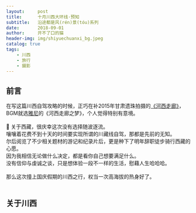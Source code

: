```yaml
---
layout:     post
title:      十月川西大环线·预知
subtitle:   沿途都是风(rén)景(tóu)系列
date:       2018-09-01
author:     开不了口的猫
header-img: img/shiyuechuanxi_bg.jpeg
catalog: true
tags:
    - 川西
    - 旅行
    - 摄影
---
```


<!-- <audio controls autoplay>  
  <source src="../../../../music/Yanni-河西走廊之梦.mp3" type="audio/mpeg"> 
  当前浏览器不支持我的BGM😤 
</audio> -->
<iframe src = "../../../../music/Yanni-河西走廊之梦.mp3" allow = "autoplay" hidden="1"></iframe>

## 前言
在写这篇川西自驾攻略的时候，正巧在补2015年甘肃遗珠拍摄的[《河西走廊》](https://www.bilibili.com/video/av2229874/)，BGM就选[雅尼](https://baike.baidu.com/item/雅尼·克里索马利斯/10925803?fromtitle=雅尼&fromid=138636&fr=aladdin)的《河西走廊之梦》，个人觉得特别有意境。<br>
<br>
关于西藏，很庆幸这次没有选择随波逐流。<br>
嚷嚷着花费不到十天的时间要实现所谓的川藏线自驾，那都是先前的无知。<br>
尔后阅览了不少相关题材的游记和纪录片后，更是种下了明年辞职徒步骑行西藏的心愿。<br>
因为我相信无论做什么决定，都是看你自己想要满足什么。<br>
没有信仰与虔诚之谈，只是想体验一段不一样的生活，慰藉人生哈哈哈。<br>
<br>
那么这次撞上国庆假期的川西之行，权当一次高海拔的热身好了。<br>
<br>


## 关于川西
<!-- 亚庇（马来语：Kota Kinabalu，又名哥打京那巴鲁，简称KK）是马来西亚沙巴州的第三个，也是现任首府。亚庇位处于热带地区，阳光与海滩是吸引旅游者前来的最大吸引力。另外，在亚庇水域潜水亦很受游客欢迎，众多珊瑚礁里丰富的珊瑚品种令潜者大开眼界。作为沙巴渔业的兴盛地和旅游景点，同时也是东马来西亚的工业及商业重镇，使得亚庇成为马来西亚发展最为快速的城市之一。
<br><br>
亚庇地处热带，没有四季之分，也不受台风干扰，全年都适合旅游。常年温度在23-32℃之间，几乎没有变化，任何时候都可以进行各种水上活动。山脉地带则比较凉爽。每年10月至次年3月空气潮湿，降雨量大，为雨季；5-9月降雨量小，为旱季。相对而言，旱季更适合旅游。雨季降雨虽多，但雨下得骤，停得也快，极少有连绵阴雨，大雨后天气转凉，更觉舒适宜人，有“四季是夏，一雨成秋”之说。无论是雨季湿润的东南风，还是旱季干燥的西南风，带来的都是凉爽和惬意。
## 【风俗禁忌】
* 进入清真寺、寺庙和回教徒住家时请先脱鞋。
* 参观寺庙时不能穿短裤、短裙或过于暴露的服装；在祈祷时，不要从祈祷者前面走过。
* 用食指来指人和任何东西都被认为是不礼貌的。
* 请不要随意触摸女性的肩膀，更不能随意触摸他人的头部和可兰经。

## 【报备相关】
![ctdpic](https://ws2.sinaimg.cn/large/006tKfTcgy1frzakwe88hj309b0gbjwk.jpg)
![ctdpic](https://ws3.sinaimg.cn/large/006tKfTcgy1frzal4rw6cj30a40g5wlp.jpg)
![ctdpic](https://ws4.sinaimg.cn/large/006tKfTcgy1frzaleb092j309t0gctc0.jpg)
![ctdpic](https://ws4.sinaimg.cn/large/006tKfTcgy1frzallpcv8j30980g0n4a.jpg)

## 【沙巴景点分布】
![ctdpic](https://ws3.sinaimg.cn/large/006tKfTcgy1frzalu42xuj31kw142000.jpg)

## 【小费】
马来西亚不是小费国家，但仍然会有小费赞赏服务的风俗。可在以下环节适当给予小费(RM=马币)：

* 房间清洁小费，建议2RM/人/天，塞枕头下面即可
* 餐厅服务员小费，最后的小票开具已包含
* 水上项目小费，例如飞鱼等水上项目，给予一定小费可以让工作人员更加卖力气，体验更加风驰电掣的feel
* 酒店提行李人员，建议5-10RM/次
* 自主项目服务小费，例如咱们行程中有的kawa红树林以及环滩岛一日游，如果服务周到，也建议给予一定小费

特别注意，以上小费最好以纸币形式赠予，表示尊重

## 【建议携带】
* 载包：旅行背包一只，行李箱一只(非必须，也可以两个人带一只，另：20寸及以下是登机箱，无须托运，但手提行李补得超过两件且总重不能超过7KG)
* 上衣：两件短袖以上、一件长袖、一件防晒外套(专用的，迪卡侬可以买到)、一件薄外套(怕冷的可以带一件，酒店房间内冷气充足)
* 下身：两条休闲/运动短裤以上、一条薄款长裤(红树林防蚊用)、沙滩裤(可选)，女生可带亮色系长/短裙(相应的安全裤)1-2条，方便视觉摄影
* 足部：休闲/运动鞋一双、沙滩/涉溪鞋一双(必带，水底有尖锐物)，袜子长短袜最好都带几双(长袜红树林防蚊用)
* 佩戴：太阳墨镜一副、女生防晒披肩
* 玩水必备：女生建议带两套泳装(气候潮湿，泳装上衣洗涤后当天不容易干，且多带一套拍沙滩照效果更佳)、男生带一件泳裤、泳镜(最好带上，泳池用)、浮潜三宝(可选，最好是全干式的，当地租的不太干净，而且并不是随时都可以租借)、浴巾(带上的话游泳/浮潜上来会很方便)、小型救生衣(不会游泳可选带，不过有点占体积)
* 防晒必备：面部防晒霜(SPF50-80)一瓶、高倍数防晒霜(SPF80-110，防护身体，国内如果买不到可以去当地买)一瓶、晒后修复液(也可以当地买)
* 药类：中暑药、感冒和退烧药、腹泻药、碘酒、酒精棉花、防水创口贴若干、驱虫水(必带)、晕车贴(晕机、晕车、晕船通用)，药类可以几个人带一份就行
* 洗漱用品：牙具酒店可以凑合用，只需带洗面奶、洗发露、护发素、润肤露、毛巾、卸妆水、基本水乳、化妆品、面膜等
* 功能性用具：自拍杆(自拍用)、可折叠伞/雨披、相机(单反最好，手机也凑合，备用电池记得多带一块)、英标转换接口(建议带)、便携式插排(看存储空间)、充电宝(可选，必须10000mA及以下)、手电筒(可选)、免洗液(可选)、防水袋(可选)、眼罩(可选)、耳鼻塞(可选)等
* 食品：托运行李的话可带少量瓶装水
* 钱：建议带500RMB现金，然后至少1000RMB银联或VISA银行卡一张，信用卡一张(可选)
* 其他：一只黑色水笔(飞机上可能需要填写入境卡和海关申报表)

## 【通讯】
亚庇国际区号为：+60 88<br>
电话号码组成：如 60( 区号 )+88( 局号 )+( 对方号码 )<br>
在国外打回国内：前面加 0086，如打手机就是 0086133xxxxx，打固定电话是 008628xxxxx<br>
特别注意：国内的电话区号前的 0 要去掉，如北京是 010，在国外打回来就 是 008610

## 【紧急】
在当地要注意黑斑蚊病症，虽不普遍，但是尽量远离有积水的地方。公立医院收费相对低廉，但是环境一般，等待时间较长。分有专科和普通医生，医生和护士的态度都很好，也很注重保护病人隐私。通常当地人生病则去私人诊所或者药局，私人诊所的医生比较专业，环境较好，不需要长时间等待，医生和护士的态度也很好。如果只是小病，也可以去药局让药剂师开适合的药，他们也会根据你的情况来判断，不需要去看医生<br>

急救电话：999<br>
匪警：999<br>
火警：994<br>
旅游警察：+60 88-450222<br>
移民局：+60 88-413657<br>
中国驻马来西亚大使馆：+60 3-2164 5301 / 2163 6853  地 址:1st Floor, Plaza OSK, 25 Jalan Ampang, 50450 Kuala Lumpur, Malaysia

## 【自驾游须知】
##### - 常见路标与标识
* Jalan: 路/街  XXX路一般写为 Jalan XXX
* Wisma: 大厦
* Pulau: 岛
* Teksi: 出租车
* Bas: 巴士
* Tandas: 厕所
* Restoran: 餐厅
* Polis Jabatan: 警察局
* Awas: 小心
* Berhenti: 停止
* Beri Laluan: 讓路
* Dilarang Memotong: 不可超車
* Had Laju: 車速限制
* Ikut Kanan: 靠右
* Ikut Kiri: 靠左
* Jalan Sehala: 單向路
* Kenderaan Dilarang Masuk: 車輛不得進入
* Keluar: 出口
* Kurangkan Laju: 減速
* Lebuhraya: 高速公路
* Masuk: 入口
* Pusat Bandaraya: 城市中心
* Utara: 北
* Selatan: 南
* Timur: 東
* Barat: 西
* Ikut Kiri Jika Tidak Memotong: 如不超車請靠左行駛

##### - 租车事项
* 马来西亚的汽车是右座驾驶 （靠左行驶） 
* 必须拥有国际驾照（未超过有效期）才可租车
* 司机和前后座乘客必须扣安全带
* 晚上7时至早上7时必须开着车灯照明
* 行驶中使用手机是触犯交通法令的
* 在交通灯处，必须等绿灯才可转左或转右（虽然某些国家允许）
* 汽车后座乘客必须扣紧安全带。

右駕只要把握一個原則：行車時分隔島、行車分向線在您的右手邊，這樣左右轉時就不會開錯方向。

## 【注意事项】
* 亚庇国际机场内的士服务站旁边就有maybank取款机，抵达后可以先取些马币
* KK Wisma Merdeka默迪卡购物中心换汇最划得来，6-7家让你选
* 丹绒亚路海滩其实挺长的，主滩人很多，本地人一般会去2号滩，人少景美
* 亚庇商城优先级：Imago，商品最新最全 > Suria曙光 > 太平洋Centre point，基本去Imago和曙光就够了，营业时间 10:00-22:00
* 大茄来海鲜餐厅有好几家，推荐转角那一家
* 半日游行程中大巴前往红树林路程约90分钟，车程比较长，若晕车，易晕车者请提前准备晕车药
* 沙巴的气候温湿，因此别让食物放在室温下太久，以免腐败导致食物中毒
* 建议户外活动前十五分钟就开始抹防晒霜，以防晒伤
* 在长时间户外活动时，要多喝水，及时补充水份，以避免身体缺水
* 在红树林活动，建议穿长袖、长裤，以防蚊虫叮咬，防虫液要涂的话不建议现场涂，尽量早点涂，否则可能会直接导致萤火虫观赏效果不佳
* 浮潜时不要随意触摸水中的热带鱼，以免受伤
* 吃了海鲜之后，不要吃榴莲、椰子等热性水果，易引起腹泻

## 【当地特产】
1. <b>当地水果</b><br>
水果不能带走，所以尽量在当地吃个够<br>
红牡丹和山竹，典型的东南亚水果，清甜可口，在当地就是白菜价<br>
有三种大陆没有的当地特殊品种建议尝试，一种是芒果Bambamgan，一种是像桂圆一样小小颗的langsat，一种叫做Tarap，外形像大树菠萝，味道独特

2. <b>Potong 雪糕</b><br>
无论如何去到沙巴一定要吃的雪糕，8种口味，最受欢迎的是榴莲味，口感醇厚，浓郁，里面还有果肉<br>
芒果味也很好吃，珍多冰口味很特别，是当地的一种甜品，有红豆和椰子味道，还夹杂着绿色的果冻，我本人非常喜爱，零售价RM2-2.5 (RMB3.3-4)<br>
如果在当地没吃够，还可以外带 ~ 机场有门店可以包装好带上飞机，保温6-7小时<br>
我们当时买得比较多，直接打电话给厂商订，帮我们送到机场的门店，RM18+6[%]tax / 盒，一盒有12支，口味一样，折合人民币32元一盒，还是很划算的

3. <b>酱料</b><br>
东南亚菜的美味相信很多人都赞同，而马来西亚菜口味接近向华人，又带有东南亚特色，比较合我们胃口，其中当属辣椒酱最出色，带有醋酸味，多数餐厅都有自制的辣椒酱，让客人在用餐的时候尝到自己喜欢口味的酱料就可以马上买下，非常人性化。另外，超市也有很多种类的酱料，价格便宜，可以买来尝试

4. <b>沙巴茶 & 白咖啡</b><br>
这是沙巴最出名的两样特产，各大超市有售，绿色包装的沙巴茶最正宗，发财牌子的丹南咖啡最正宗，都是用咖啡袋（像茶包一样）泡着喝，很特别。白咖啡很出名，oldtown的，中文名旧街场，很大一包，一包的容量等于一般雀巢麦斯维尔两包的量了，而且真的很好喝很浓的香味。

5. <b>肉骨茶汤料</b><br>
这个喝过就知道什么味道了，喜欢的人很喜欢，不喜欢的人不喜欢，就跟榴莲一样，有独特的药材味

## 【行程表】
![ctdpic](https://ws3.sinaimg.cn/large/006tKfTcgy1frzapz33o3j310g0lsn2r.jpg)

## 【详细行程】
`🔥5月3日-DAY1🔥`

* 所有人确保7:30pm前抵达`杭州萧山国际机场国际出发`，8:00pm前完成值机及行李托运工作 8:30pm前完成边检，8:40pm之前到达指定登机口等待登机，8:50pm开始登机，9:30pm正式起飞
* 航班信息：亚洲航空，AK1575 最大廉航公司，全程4小时5分钟，约在次日凌晨1点35分抵达`哥打京那巴鲁国际机场T1`，由于是廉价航空，飞机上不提供免费的餐饮和毛毯服务，须自备毛毯或者薄外套以防机内空调冷气过盛
* 出关程序大概需要半小时，出关后会有举牌，接送机人员负责接送到`沙巴丝绸麦哲伦酒店`(接送前可以考虑在机场内的士服务站旁边的maybank取款机适当取些马币)，预计凌晨3点办理完酒店check in，直接回房补觉
* 【三餐】早餐：自理， 中餐：自理， 晚餐：自理

`🔥5月4日-DAY2🔥`
    
* 8:00am吃自助早餐，9:00am大厅集合，出房门前直接换上泳装+做好第一波防晒工作，带上水、防晒衣、防晒霜(面部和身体)、浴巾、房卡、信用卡，浮潜面镜(如果有的话)，单反可以先不带(趁上午太阳没有最烈的时候户外水上活动，单反留着下午避晒拍景吧)
* 9:00am-12:00am，各种泳池+私人沙滩(推荐去隔壁的太平洋酒店私人海滩，区域更大一些)
* 寻找酒店餐厅享受自费午餐(如果暂时还没有兑换马币，可以先用信用卡刷)
* 吃完回房洗澡+换一身干净舒爽的衣服
* 下午2:00左右酒店前台叫车前往`哥打京那巴鲁国际机场`，`EPTA租车门店`(L1L02(C06), Level1(Landside), Kota Kinabalu International Airport, 88740 ,88740,Kotakinabalu,Malaysi)取车，其他人可自行选择一起去取车或者在酒店自由活动
* 下午3:30，酒店大厅集合，如果之前在机场没有取适量马币，则先自驾到`KK Wisma Merdeka默迪卡购物中心`换汇，否则直接自驾前往`丹绒亚路海滩2号滩`(原因详见`注意事项`)观赏亚洲最美日落(取决于天气情况)，日落时间为傍晚6点20左右
* 观赏完日落自驾前往`大茄来海鲜餐厅`，吃完可以选择市区逛一下或者直接自驾回酒店自由活动
* 【三餐】早餐：酒店， 中餐：酒店， 晚餐：大茄来海鲜餐厅


`🔥5月5日-DAY3🔥`
    
* 7:00am自助餐，7:45am酒店大厅集合(带上所有浮潜相关的装备，单反，有背包的带个背包，马币，且建议出房门前换上泳衣泳裤)
* 8:00am码头选择一家船运公司，坐船前往`沙比岛`，船程约15分钟，到岛上后
* 8:30am-11:00am，`沙比岛`浮潜，浮潜装备现场可以租借，建议再买些面包勾引水下鱼类
* 11:15am左右，坐船返回酒店码头，回房洗澡+换洗衣服
* 12:00am大厅集合，午餐视下午半日游的集合时间而定(出行前一天会收到通知)
* 12:30am-1:00pm，大厅集合，会有半日游的大巴前来接
* 1:30pm，抵达`水上清真寺`，停留15-20分钟拍摄，行程免费送当地椰子布丁
* 2:30pm，前往`拉萨莉亚香格里拉酒店`享用下午茶
* 4:00pm，大巴抵达`Kawa红树林`码头，私人导游讲解注意事项
* 4:30pm，乘船红树林河道探寻长鼻猴、长尾猴以及野生动物踪迹，免费提供高清望远镜
* 5:30pm，前往`Kawa私人滩涂海滩`观赏夕阳，女生可以吹巨型泡泡
* 6:30pm，抵达`超大红树林河岸平台`，眺望`神山`，空调餐厅享用海鲜餐
* 7:30pm，乘船沿河岸前往`萤火虫聚集地`观赏萤火虫(最终观赏效果根据当天天气而定)
* 8:00pm，返回码头，返程回酒店
* 预计当晚9点半返回酒店，然后酒店自由活动
* 【三餐】早餐：酒店， 中餐：酒店或者自理， 晚餐：Kawa海鲜餐厅

`🔥5月6日-DAY4🔥`
    
* 6:50am自助餐，7:30酒店大厅集合(带上所有能想到的浮潜装备、浴巾、单反、现金、面包瓶、洗头洗澡的、一套换洗衣服，因为岛上有行李寄存，所以不用怕带得多)
* 8:00am安排坐船，前往`环滩岛`，船程大约70分钟
* 9:15am，完成上岛手续，并分配休息区
* 9:30am，安全知识讲解，以及更换服装和行李寄存
* 10:30am，环滩岛出海浮潜，大约1小时
* 12:00am，岛上自助午餐，自由活动
* 1:00pm，视天气情况安排第二次出海浮潜(不同浮潜点)，大约1小时，如果中途出现意外情况则提前返程回岛
* 2:00pm，返岛休息，换洗，整理装备，自由活动
* 2:45pm，码头集合，离开环滩岛(如遇恶劣天气，可能会选择提前下岛)，返程约70分钟
* 3:30pm，返回酒店，回房休息一下
* 4:00pm，酒店自由活动
* 5:40pm，酒店自费餐厅享受日落晚餐
* 晚上酒店自由活动或者市区自驾自由活动(买手信或者当地商场淘退税商品)
* 晚上务必早点入睡，迎接第二天的酒店日出
* 【三餐】早餐：酒店， 中餐：环滩岛自助午餐， 晚餐：酒店

`🔥5月7日-DAY5🔥`
    
* 5:40am，酒店大厅集合，寻找酒店内的最佳日出观赏点
* 6:02am，等待破晓，观赏日出
* 7:00am，酒店自助早餐
* 7:40am-11:30am，自由活动(加雅街、神山自驾、马里马里文化村、沙巴大学、蒸汽火车遗址等都可以考虑)
* 酒店check out + 自选午餐
* 2:00pm前出发自驾前往`哥打京那巴鲁国际机场T1`，先进行还车手续
* 3:00pm完成值机及托运行李
* 3:30pm开始登机，4:10pm正式起飞
* 乘坐亚航 AK1574 返回`杭州萧山国际机场国际到达`，全程4小时15分钟，抵达杭州时间大约为8:30pm
* 各回各家
* 【三餐】早餐：酒店， 中餐：待定， 晚餐：机餐或自理


## 总结
因为攻略是去之前做的，所以回来之后做了一些修正，不过绝大部分攻略信息都是非常准确的，然后我再补充几点回来之后觉得需要提醒大家的。

* 沙巴的几个著名的红树林都已经被旅行社承包了，现在不再支持自己自驾去红树林了，而且红树林位置比较偏，附近的小路标识少，比较难找，要去的话必须考虑提前在各大平台上预订了。
* 如果你们像我一样，去之前项目都已经预订好了的话，又没有特别想要买的免税商品，仅仅是需要买一些当地特产的话，现金可以不用带了，当地好多商店支付宝都已经普及了，去了那边消费过几笔才发现，支付宝外汇汇率才是最优惠的，甚至比前文提到的默迪卡兑现汇率还高。
* 酒店真的非常推荐我们这次住的沙巴丝绸麦哲伦酒店，沙巴为数不多的几家称得上度假村的酒店了，基础设施都很不错，有日落和海景view，泳池加上隔壁太平洋共享的一共有四个泳池，玩一整天都没什么问题。
* 沙巴的猫山王榴莲，怎么说呢，价格感觉过高了，实际口味跟普通榴莲差别不大，可能我不太会吃榴莲=。=
* 沙巴的水果是便宜，但是需要看季节，一般六七八月最盛最便宜，我们五月初去的，山竹还没到季节，所以仍然是要40多马币/公斤
* 大茄来真的非常非常非常好吃，而且实惠，一天吃一次都不嫌多！！！

希望大家玩的开心🙄 -->












